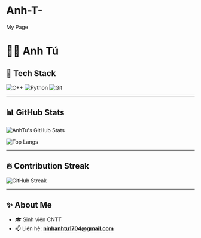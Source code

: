 # Anh-T-
My Page
# 👨‍💻 Anh Tú

## 🚀 Tech Stack
![C++](https://img.shields.io/badge/C++-00599C?style=for-the-badge&logo=cplusplus&logoColor=white)
![Python](https://img.shields.io/badge/Python-3776AB?style=for-the-badge&logo=python&logoColor=white)
![Git](https://img.shields.io/badge/Git-F05032?style=for-the-badge&logo=git&logoColor=white)

---

## 📊 GitHub Stats
![AnhTu's GitHub Stats](https://github-readme-stats.vercel.app/api?username=AnhTu1704&show_icons=true&theme=radical)

![Top Langs](https://github-readme-stats.vercel.app/api/top-langs/?username=AnhTu1704&layout=compact&theme=radical)

---

## 🔥 Contribution Streak
![GitHub Streak](https://github-readme-streak-stats.herokuapp.com/?user=AnhTu1704&theme=radical)

---

## ✨ About Me
- 🎓 Sinh viên CNTT
- 📫 Liên hệ: **ninhanhtu1704@gmail.com**
